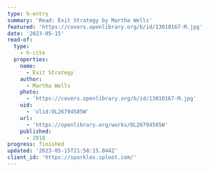 ```yaml
---
type: h-entry
summary: 'Read: Exit Strategy by Martha Wells'
featured: 'https://covers.openlibrary.org/b/id/13010167-M.jpg'
date: '2023-05-15'
read-of:
  type:
    - h-cite
  properties:
    name:
      - Exit Strategy
    author:
      - Martha Wells
    photo:
      - 'https://covers.openlibrary.org/b/id/13010167-M.jpg'
    uid:
      - 'olid:OL26794585W'
    url:
      - 'https://openlibrary.org/works/OL26794585W'
    published:
      - 2018
progress: finished
updated: '2023-05-15T21:58:15.044Z'
client_id: 'https://sparkles.sploot.com/'
---
```


